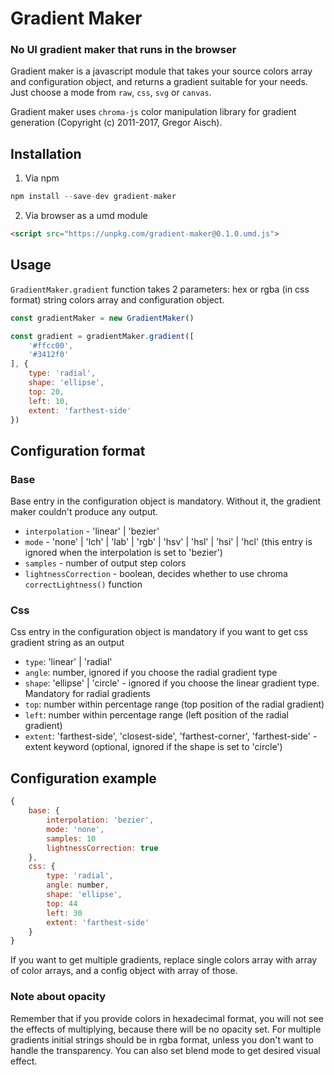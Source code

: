 # Gradient Maker
### No UI gradient maker that runs in the browser

Gradient maker is a javascript module that takes your source colors array and configuration object, and returns a gradient suitable for your needs. Just choose a mode from `raw`, `css`, `svg` or `canvas`.

Gradient maker uses `chroma-js` color manipulation library for gradient generation (Copyright (c) 2011-2017, Gregor Aisch).

## Installation

1. Via npm
```javascript
npm install --save-dev gradient-maker
```
2. Via browser as a umd module
```html
<script src="https://unpkg.com/gradient-maker@0.1.0.umd.js">
```

## Usage
`GradientMaker.gradient` function takes 2 parameters: hex or rgba (in css format) string colors array and configuration object.
```javascript
const gradientMaker = new GradientMaker()

const gradient = gradientMaker.gradient([
    '#ffcc00',
    '#3412f0'
], {
    type: 'radial',
    shape: 'ellipse',
    top: 20,
    left: 10,
    extent: 'farthest-side'
})
```

## Configuration format
### Base
Base entry in the configuration object is mandatory. Without it, the gradient maker couldn't produce any output.
- `interpolation` - 'linear' | 'bezier'
- `mode` - 'none' | 'lch' | 'lab' | 'rgb' | 'hsv' | 'hsl' | 'hsi' | 'hcl' (this entry is ignored when the interpolation is set to 'bezier')
- `samples` - number of output step colors
- `lightnessCorrection` - boolean, decides whether to use chroma `correctLightness()` function

### Css
Css entry in the configuration object is mandatory if you want to get css gradient string as an output
- `type`: 'linear' | 'radial'
- `angle`: number, ignored if you choose the radial gradient type
- `shape`: 'ellipse' | 'circle' - ignored if you choose the linear gradient type. Mandatory for radial gradients
- `top`: number within percentage range (top position of the radial gradient)
- `left`: number within percentage range (left position of the radial gradient)
- `extent`: 'farthest-side', 'closest-side', 'farthest-corner', 'farthest-side' - extent keyword (optional, ignored if the shape is set to 'circle')

## Configuration example
```javascript
{
    base: {
        interpolation: 'bezier',
        mode: 'none',
        samples: 10
        lightnessCorrection: true
    },
    css: {
        type: 'radial',
        angle: number,
        shape: 'ellipse',
        top: 44
        left: 30
        extent: 'farthest-side'
    }
}
```

If you want to get multiple gradients, replace single colors array with array of color arrays, and a config object with array of those.

### Note about opacity
Remember that if you provide colors in hexadecimal format, you will not see the effects of multiplying, because there will be no opacity set. For multiple gradients initial strings should be in rgba format, unless you don't want to handle the transparency. You can also set blend mode to get desired visual effect.